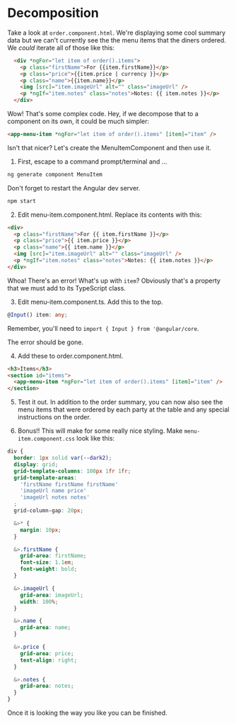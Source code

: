 # Decomposition
<!-- Time: YYmin -->

Take a look at `order.component.html`. We're displaying some cool summary data but we can't currently see the the menu items that the diners ordered. We *could* iterate all of those like this:
```html
  <div *ngFor="let item of order().items">
    <p class="firstName">For {{item.firstName}}</p>
    <p class="price">{{item.price | currency }}</p>
    <p class="name">{{item.name}}</p>
    <img [src]="item.imageUrl" alt="" class="imageUrl" />
    <p *ngIf="item.notes" class="notes">Notes: {{ item.notes }}</p>
  </div>
```
Wow! That's some complex code. Hey, if we decompose that to a component on its own, it could be much simpler:
```html
<app-menu-item *ngFor="let item of order().items" [item]="item" />
```
Isn't that nicer? Let's create the MenuItemComponent and then use it.

1. First, escape to a command prompt/terminal and ...
```bash
ng generate component MenuItem
```
Don't forget to restart the Angular dev server.
```bash
npm start
```

2. Edit menu-item.component.html. Replace its contents with this:
```html
<div>
  <p class="firstName">For {{ item.firstName }}</p>
  <p class="price">{{ item.price }}</p>
  <p class="name">{{ item.name }}</p>
  <img [src]="item.imageUrl" alt="" class="imageUrl" />
  <p *ngIf="item.notes" class="notes">Notes: {{ item.notes }}</p>
</div>
```
Whoa! There's an error! What's up with `item`? Obviously that's a property that we must add to its TypeScript class.

3. Edit menu-item.component.ts. Add this to the top.
```typescript
@Input() item: any;
```
Remember, you'll need to `import { Input } from '@angular/core`.

The error should be gone. 

4. Add these to order.component.html.
```html
<h3>Items</h3>
<section id="items">
  <app-menu-item *ngFor="let item of order().items" [item]="item" />
</section>
```

5. Test it out. In addition to the order summary, you can now also see the menu items that were ordered by each party at the table and any special instructions on the order.

6. Bonus!! This will make for some really nice styling. Make `menu-item.component.css` look like this:
```css
div {
  border: 1px solid var(--dark2);
  display: grid;
  grid-template-columns: 100px 1fr 1fr;
  grid-template-areas:
    'firstName firstName firstName'
    'imageUrl name price'
    'imageUrl notes notes'
  ;
  grid-column-gap: 20px;

  &>* {
    margin: 10px;
  }

  &>.firstName {
    grid-area: firstName;
    font-size: 1.1em;
    font-weight: bold;
  }

  &>.imageUrl {
    grid-area: imageUrl;
    width: 100%;
  }

  &>.name {
    grid-area: name;
  }

  &>.price {
    grid-area: price;
    text-align: right;
  }

  &>.notes {
    grid-area: notes;
  }
}
```

Once it is looking the way you like you can be finished.
